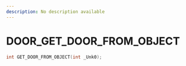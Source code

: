 ```yaml
---
description: No description available 
---
```


# DOOR\_GET_DOOR_FROM_OBJECT

```cpp
int GET_DOOR_FROM_OBJECT(int _Unk0);
```